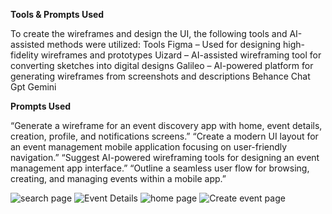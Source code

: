 **Tools & Prompts Used**

To create the wireframes and design the UI, the following tools and AI-assisted methods were utilized:
Tools
Figma – Used for designing high-fidelity wireframes and prototypes
Uizard – AI-assisted wireframing tool for converting sketches into digital designs
Galileo – AI-powered platform for generating wireframes from screenshots and descriptions
Behance
Chat Gpt
Gemini

**Prompts Used**

“Generate a wireframe for an event discovery app with home, event details, creation, profile, and notifications screens.”
“Create a modern UI layout for an event management mobile application focusing on user-friendly navigation.”
“Suggest AI-powered wireframing tools for designing an event management app interface.”
“Outline a seamless user flow for browsing, creating, and managing events within a mobile app.”


![search page](https://github.com/user-attachments/assets/3ba413cc-e3d1-4339-8fe5-3bf72ed362a2)
![Event Details](https://github.com/user-attachments/assets/9200ba49-56c8-4c6e-8bfa-0b61164786a4)
![home page](https://github.com/user-attachments/assets/c09338d4-fdd2-4804-9798-6c6e589f3e95)
![Create event page](https://github.com/user-attachments/assets/99d83660-47ca-4ed0-8313-69c703306ce1)





